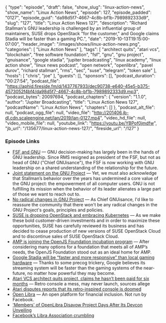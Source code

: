 {
  "type": "episode",
  "draft": false,
  "show_slug": "linux-action-news",
  "show_name": "Linux Action News",
  "episode": 127,
  "episode_padded": "0127",
  "episode_guid": "da98d5f7-4667-4c8b-bf1b-7989892333d9",
  "slug": "127",
  "title": "Linux Action News 127",
  "description": "Richard Stallman's GNU leadership is challenged by an influential group of maintainers, SUSE drops OpenStack \"for the customer,\" and Google claims Stadia will be faster than a gaming PC.",
  "date": "2019-10-13T19:15:00-07:00",
  "header_image": "/images/shows/linux-action-news.png",
  "categories": [
    "Linux Action News"
  ],
  "tags": [
    "architect quits",
    "atari vcs",
    "blockchain",
    "free software foundation",
    "fsf",
    "gnu",
    "gnu project",
    "gnuisance",
    "google stadia",
    "jupiter broadcasting",
    "linux academy",
    "linux action show",
    "linux news podcast",
    "open network",
    "openlibra",
    "pavel durov",
    "richard stallman",
    "rms",
    "sec",
    "suse",
    "telegram",
    "token sale"
  ],
  "hosts": [
    "chris",
    "joe"
  ],
  "guests": [],
  "sponsors": [],
  "podcast_duration": "00:27:54",
  "podcast_file": "https://aphid.fireside.fm/d/1437767933/dec90738-e640-45e5-b375-4573052f4bf4/da98d5f7-4667-4c8b-bf1b-7989892333d9.mp3",
  "podcast_bytes": 20097694,
  "podcast_chapters": {
    "version": "1.1.0",
    "author": "Jupiter Broadcasting",
    "title": "Linux Action News 127",
    "podcastName": "Linux Action News",
    "chapters": []
  },
  "podcast_alt_file": null,
  "podcast_ogg_file": null,
  "video_file": "http://201406.jb-dl.cdn.scaleengine.net/lan/2019/lan-0127.mp4",
  "video_hd_file": null,
  "video_mobile_file": null,
  "youtube_link": "https://youtu.be/YBPof0jmdfw",
  "jb_url": "/135677/linux-action-news-127/",
  "fireside_url": "/127"
}


### Episode Links

  * [FSF and GNU](https://www.fsf.org/news/fsf-and-gnu "FSF and GNU") — GNU decision-making has largely been in the hands of GNU leadership. Since RMS resigned as president of the FSF, but not as head of GNU ("Chief GNUisance"), the FSF is now working with GNU leadership on a shared understanding of the relationship for the future.
  * [Joint statement on the GNU Project](https://guix.gnu.org/blog/2019/joint-statement-on-the-gnu-project/ "Joint statement on the GNU Project") — Yet, we must also acknowledge that Stallman’s behavior over the years has undermined a core value of the GNU project: the empowerment of all computer users. GNU is not fulfilling its mission when the behavior of its leader alienates a large part of those we want to reach out to.
  * [No radical changes in GNU Project](https://lists.gnu.org/archive/html/info-gnu/2019-10/msg00005.html "No radical changes in GNU Project") — As Chief GNUisance, I'd like to reassure the community that there won't be any radical changes in the GNU Project's goals, principles and policies. 
  * [SUSE is dropping OpenStack and embracing Kubernetes](https://www.suse.com/c/suse-doubles-down-on-application-delivery-to-meet-customer-needs/ "SUSE is dropping OpenStack and embracing Kubernetes") — As we make these bold customer-driven investments and in order to maximize these opportunities, SUSE has carefully reviewed its business and has decided to cease production of new versions of SUSE OpenStack Cloud and to discontinue sales of SUSE OpenStack Cloud.
  * [AMP is joining the OpenJS Foundation incubation program](https://blog.amp.dev/2019/10/10/amp-is-joining-the-openjs-foundation-incubation-program/ "AMP is joining the OpenJS Foundation incubation program") — After considering many options for a foundation that meets all of AMP’s needs, the OpenJS Foundation stood out as an ideal home for AMP.
  * [Google Stadia will be “faster and more responsive” than local gaming hardware](https://www.pcgamesn.com/stadia/negative-latency-prediction "Google Stadia will be “faster and more responsive” than local gaming hardware") — Thanks to some precog trickery, Google believes its streaming system will be faster than the gaming systems of the near-future, no matter how powerful they may become.
  * [Atari VCS architect quits project, claims he hasn’t been paid for six months](https://www.theregister.co.uk/2019/10/08/atari_architect_quits/ "Atari VCS architect quits project, claims he hasn’t been paid for six months") — Retro console a mess, may never launch, sources allege
  * [Atari disputes reports that its retro-inspired console is doomed](https://www.theverge.com/2019/10/10/20907755/atari-vcs-troubled-development-architect-operating-system-crowdfunding-campaign "Atari disputes reports that its retro-inspired console is doomed")
  * [Open Libra](https://www.openlibra.io/ "Open Libra") — An open platform for financial inclusion. Not run by Facebook.
  * ['Members' of OpenLibra Disavow Project Days After Its Devcon Unveiling](https://www.coindesk.com/members-of-openlibra-disavow-project-days-after-its-devcon-unveiling "'Members' of OpenLibra Disavow Project Days After Its Devcon Unveiling")
  * [Facebook’s Libra Association crumbling](https://www.theverge.com/2019/10/11/20910330/mastercard-stripe-ebay-facebook-libra-association-withdrawal-cryptocurrency "Facebook’s Libra Association crumbling")


